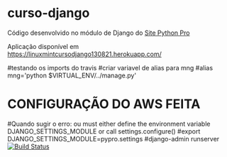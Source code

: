 # curso-django
Código desenvolvido no módulo de Django do [Site Python Pro](www.python.pro.br)

Aplicação disponível em https://linuxmintcursodjango130821.herokuapp.com/

#testando os imports do travis
#criar variavel de alias para mng 
#alias mng='python $VIRTUAL_ENV/../manage.py'
# CONFIGURAÇÃO DO AWS FEITA 
#Quando sugir o erro: ou must either define the environment variable DJANGO_SETTINGS_MODULE or call settings.configure()
#export DJANGO_SETTINGS_MODULE=pypro.settings
#django-admin runserver
[![Build Status](https://app.travis-ci.com/leandromartins36/Linux_curso_django.svg?branch=main)](https://app.travis-ci.com/leandromartins36/Linux_curso_django)